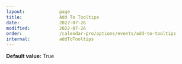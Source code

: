 ```yaml
---
layout:             page
title:              Add To Tooltips
date:               2022-07-26
modified:           2022-07-26
order:              /calendar-pro/options/events/add-to-tooltips
internal:           addToTooltips
---
```

**Default value:** True
